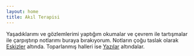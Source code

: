 ```yaml
---
layout: home
title: Akıl Terapisi
---
```


Yaşadıklarımı ve gözlemlerimi yaptığım okumalar ve çevrem ile tartışmalar ile
çarpıştırıp notlarımı buraya bırakıyorum. Notların çoğu taslak olarak
[Eskizler](/eskizler.md) altında. Toparlanmış halleri ise [Yazılar](/yazilar.md)
altındalar.
